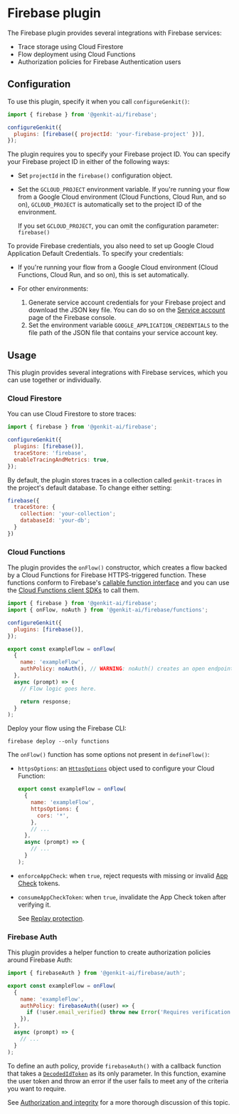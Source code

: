 # Firebase plugin

The Firebase plugin provides several integrations with Firebase services:

- Trace storage using Cloud Firestore
- Flow deployment using Cloud Functions
- Authorization policies for Firebase Authentication users

<!-- - State storage using Cloud Firestore -->

## Configuration

To use this plugin, specify it when you call `configureGenkit()`:

```js
import { firebase } from '@genkit-ai/firebase';

configureGenkit({
  plugins: [firebase({ projectId: 'your-firebase-project' })],
});
```

The plugin requires you to specify your Firebase project ID. You can specify
your Firebase project ID in either of the following ways:

- Set `projectId` in the `firebase()` configuration object.

- Set the `GCLOUD_PROJECT` environment variable. If you're running your flow
  from a Google Cloud environment (Cloud Functions, Cloud Run, and so on),
  `GCLOUD_PROJECT` is automatically set to the project ID of the environment.

  If you set `GCLOUD_PROJECT`, you can omit the configuration parameter:
  `firebase()`

To provide Firebase credentials, you also need to set up Google Cloud
Application Default Credentials. To specify your credentials:

- If you're running your flow from a Google Cloud environment (Cloud Functions,
  Cloud Run, and so on), this is set automatically.

- For other environments:

  1.  Generate service account credentials for your Firebase project and
      download the JSON key file. You can do so on the
      [Service account](https://console.firebase.google.com/project/_/settings/serviceaccounts/adminsdk)
      page of the Firebase console.
  1.  Set the environment variable `GOOGLE_APPLICATION_CREDENTIALS` to the file
      path of the JSON file that contains your service account key.

## Usage

This plugin provides several integrations with Firebase services, which you can
use together or individually.

### Cloud Firestore

You can use Cloud Firestore to store traces:

```js
import { firebase } from '@genkit-ai/firebase';

configureGenkit({
  plugins: [firebase()],
  traceStore: 'firebase',
  enableTracingAndMetrics: true,
});
```

By default, the plugin stores traces in a collection called `genkit-traces` in
the project's default database. To change either setting:

```js
firebase({
  traceStore: {
    collection: 'your-collection';
    databaseId: 'your-db';
  }
})
```

### Cloud Functions

The plugin provides the `onFlow()` constructor, which creates a flow backed by a
Cloud Functions for Firebase HTTPS-triggered function. These functions conform
to Firebase's
[callable function interface](https://firebase.google.com/docs/functions/callable-reference) and you can use the
[Cloud Functions client SDKs](https://firebase.google.com/docs/functions/callable?gen=2nd#call_the_function)
to call them.

```js
import { firebase } from '@genkit-ai/firebase';
import { onFlow, noAuth } from '@genkit-ai/firebase/functions';

configureGenkit({
  plugins: [firebase()],
});

export const exampleFlow = onFlow(
  {
    name: 'exampleFlow',
    authPolicy: noAuth(), // WARNING: noAuth() creates an open endpoint!
  },
  async (prompt) => {
    // Flow logic goes here.

    return response;
  }
);
```

Deploy your flow using the Firebase CLI:

```posix-terminal
firebase deploy --only functions
```

The `onFlow()` function has some options not present in `defineFlow()`:

- `httpsOptions`: an [`HttpsOptions`](https://firebase.google.com/docs/reference/functions/2nd-gen/node/firebase-functions.https.httpsoptions)
  object used to configure your Cloud Function:

  ```js
  export const exampleFlow = onFlow(
    {
      name: 'exampleFlow',
      httpsOptions: {
        cors: '*',
      },
      // ...
    },
    async (prompt) => {
      // ...
    }
  );
  ```

- `enforceAppCheck`: when `true`, reject requests with missing or invalid [App Check](https://firebase.google.com/docs/app-check)
  tokens.

- `consumeAppCheckToken`: when `true`, invalidate the App Check token after verifying it.

  See [Replay protection](https://firebase.google.com/docs/app-check/cloud-functions#replay-protection).

### Firebase Auth

This plugin provides a helper function to create authorization policies around
Firebase Auth:

```js
import { firebaseAuth } from '@genkit-ai/firebase/auth';

export const exampleFlow = onFlow(
  {
    name: 'exampleFlow',
    authPolicy: firebaseAuth((user) => {
      if (!user.email_verified) throw new Error('Requires verification!');
    }),
  },
  async (prompt) => {
    // ...
  }
);
```

To define an auth policy, provide `firebaseAuth()` with a callback function that
takes a
[`DecodedIdToken`](https://firebase.google.com/docs/reference/admin/node/firebase-admin.auth.decodedidtoken)
as its only parameter. In this function, examine the user token and throw an
error if the user fails to meet any of the criteria you want to require.

See [Authorization and integrity](../auth.md) for a more thorough discussion of
this topic.
